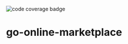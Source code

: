 ![code coverage badge](https://github.com/avearmin/go-online-marketplace/actions/workflows/ci.yml/badge.svg)

# go-online-marketplace
